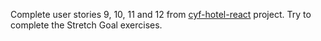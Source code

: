 
Complete user stories 9, 10, 11 and 12 from [cyf-hotel-react](https://github.com/CodeYourFuture/cyf-hotel-react) project.
Try to complete the Stretch Goal exercises.